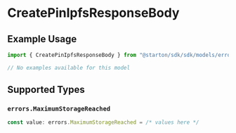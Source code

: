 # CreatePinIpfsResponseBody

## Example Usage

```typescript
import { CreatePinIpfsResponseBody } from "@starton/sdk/sdk/models/errors";

// No examples available for this model
```

## Supported Types

### `errors.MaximumStorageReached`

```typescript
const value: errors.MaximumStorageReached = /* values here */
```

